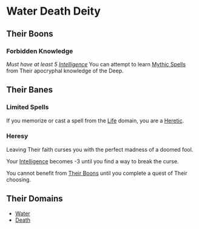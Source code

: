 # Water Death Deity

## Their Boons

### Forbidden Knowledge

*Must have at least 5 [Intelligence](../../../Player%20Characters/Abilities/Intelligence.md)*
You can attempt to learn [Mythic Spells](../../Spells/Spells%20by%20Level/Mythic/!Mythic%20Spells.md) from Their apocryphal knowledge of the Deep.

## Their Banes

### Limited Spells

If you memorize or cast a spell from the [Life](../../Spells/Spell%20Domains/Life.md) domain, you are a [Heretic](#Heresy).

### Heresy

Leaving Their faith curses you with the perfect madness of a doomed fool.

Your [Intelligence](../../../Player%20Characters/Abilities/Intelligence.md) becomes -3 until you find a way to break the curse.

You cannot benefit from [Their Boons](Water%20Death%20Deity.md#Their%20Boons) until you complete a quest of Their choosing.

## Their Domains

- [Water](../../Spells/Spell%20Domains/Water.md)
- [Death](../../Spells/Spell%20Domains/Death.md)
